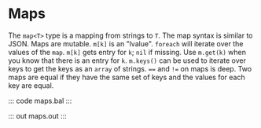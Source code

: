 # Maps

The `map<T>` type is a mapping from strings to `T`. The map syntax is similar to JSON. Maps are mutable.
`m[k]` is an "lvalue". `foreach` will iterate over the values of the `map`. `m[k]` gets entry for `k`; `nil` if
missing. Use `m.get(k)` when you know that there is an entry for `k`. `m.keys()` can be used
to iterate over keys to get the keys as an `array` of strings. `==` and `!=` on maps is deep. Two maps
are equal if they have the same set of keys and the values for each key are equal.

::: code maps.bal :::

::: out maps.out :::